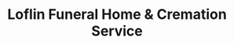 ---
title: "Loflin Funeral Home & Cremation Service"
url: /ramseur/loflin-funeral-home-and-cremation-service/
shop: funeral directors
---